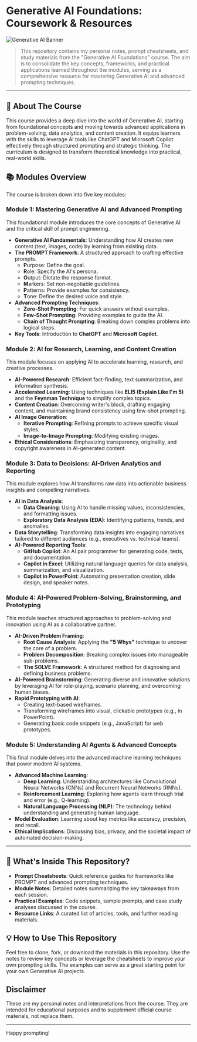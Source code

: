 # Generative AI Foundations: Coursework & Resources

![Generative AI Banner](https://imgur.com/gallery/generative-skills-ai-VEPpfHL#WNRGstB)

> This repository contains my personal notes, prompt cheatsheets, and study materials from the "Generative AI Foundations" course. The aim is to consolidate the key concepts, frameworks, and practical applications learned throughout the modules, serving as a comprehensive resource for mastering Generative AI and advanced prompting techniques.

---

## 🚀 About The Course

This course provides a deep dive into the world of Generative AI, starting from foundational concepts and moving towards advanced applications in problem-solving, data analytics, and content creation. It equips learners with the skills to leverage AI tools like ChatGPT and Microsoft Copilot effectively through structured prompting and strategic thinking. The curriculum is designed to transform theoretical knowledge into practical, real-world skills.

## 📚 Modules Overview

The course is broken down into five key modules:

### Module 1: Mastering Generative AI and Advanced Prompting
This foundational module introduces the core concepts of Generative AI and the critical skill of prompt engineering.

* **Generative AI Fundamentals**: Understanding how AI creates new content (text, images, code) by learning from existing data.
* **The PROMPT Framework**: A structured approach to crafting effective prompts.
    * **P**urpose: Define the goal.
    * **R**ole: Specify the AI's persona.
    * **O**utput: Dictate the response format.
    * **M**arkers: Set non-negotiable guidelines.
    * **P**atterns: Provide examples for consistency.
    * **T**one: Define the desired voice and style.
* **Advanced Prompting Techniques**:
    * **Zero-Shot Prompting**: For quick answers without examples.
    * **Few-Shot Prompting**: Providing examples to guide the AI.
    * **Chain of Thought Prompting**: Breaking down complex problems into logical steps.
* **Key Tools**: Introduction to **ChatGPT** and **Microsoft Copilot**.

### Module 2: AI for Research, Learning, and Content Creation
This module focuses on applying AI to accelerate learning, research, and creative processes.

* **AI-Powered Research**: Efficient fact-finding, text summarization, and information synthesis.
* **Accelerated Learning**: Using techniques like **ELI5 (Explain Like I'm 5)** and the **Feynman Technique** to simplify complex topics.
* **Content Creation**: Overcoming writer's block, drafting engaging content, and maintaining brand consistency using few-shot prompting.
* **AI Image Generation**:
    * **Iterative Prompting**: Refining prompts to achieve specific visual styles.
    * **Image-to-Image Prompting**: Modifying existing images.
* **Ethical Considerations**: Emphasizing transparency, originality, and copyright awareness in AI-generated content.

### Module 3: Data to Decisions: AI-Driven Analytics and Reporting
This module explores how AI transforms raw data into actionable business insights and compelling narratives.

* **AI in Data Analysis**:
    * **Data Cleaning**: Using AI to handle missing values, inconsistencies, and formatting issues.
    * **Exploratory Data Analysis (EDA)**: Identifying patterns, trends, and anomalies.
* **Data Storytelling**: Transforming data insights into engaging narratives tailored to different audiences (e.g., executives vs. technical teams).
* **AI-Powered Reporting Tools**:
    * **GitHub Copilot**: An AI pair programmer for generating code, tests, and documentation.
    * **Copilot in Excel**: Utilizing natural language queries for data analysis, summarization, and visualization.
    * **Copilot in PowerPoint**: Automating presentation creation, slide design, and speaker notes.

### Module 4: AI-Powered Problem-Solving, Brainstorming, and Prototyping
This module teaches structured approaches to problem-solving and innovation using AI as a collaborative partner.

* **AI-Driven Problem Framing**:
    * **Root Cause Analysis**: Applying the **"5 Whys"** technique to uncover the core of a problem.
    * **Problem Decomposition**: Breaking complex issues into manageable sub-problems.
    * **The SOLVE Framework**: A structured method for diagnosing and defining business problems.
* **AI-Powered Brainstorming**: Generating diverse and innovative solutions by leveraging AI for role-playing, scenario planning, and overcoming human biases.
* **Rapid Prototyping with AI**:
    * Creating text-based wireframes.
    * Transforming wireframes into visual, clickable prototypes (e.g., in PowerPoint).
    * Generating basic code snippets (e.g., JavaScript) for web prototypes.

### Module 5: Understanding AI Agents & Advanced Concepts
This final module delves into the advanced machine learning techniques that power modern AI systems.

* **Advanced Machine Learning**:
    * **Deep Learning**: Understanding architectures like Convolutional Neural Networks (CNNs) and Recurrent Neural Networks (RNNs).
    * **Reinforcement Learning**: Exploring how agents learn through trial and error (e.g., Q-learning).
    * **Natural Language Processing (NLP)**: The technology behind understanding and generating human language.
* **Model Evaluation**: Learning about key metrics like accuracy, precision, and recall.
* **Ethical Implications**: Discussing bias, privacy, and the societal impact of automated decision-making.

---

## 📁 What's Inside This Repository?

* **Prompt Cheatsheets**: Quick reference guides for frameworks like PROMPT and advanced prompting techniques.
* **Module Notes**: Detailed notes summarizing the key takeaways from each session.
* **Practical Examples**: Code snippets, sample prompts, and case study analyses discussed in the course.
* **Resource Links**: A curated list of articles, tools, and further reading materials.

## 💡 How to Use This Repository

Feel free to clone, fork, or download the materials in this repository. Use the notes to review key concepts or leverage the cheatsheets to improve your own prompting skills. The examples can serve as a great starting point for your own Generative AI projects.

## Disclaimer

These are my personal notes and interpretations from the course. They are intended for educational purposes and to supplement official course materials, not replace them.

---

Happy prompting!
